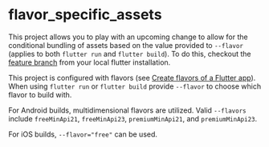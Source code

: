 # flavor_specific_assets

This project allows you to play with an upcoming change to allow for the conditional bundling of assets based on the value
provided to `--flavor` (applies to both `flutter run` and `flutter build`). To do this, checkout the [feature branch](https://github.com/andrewkolos/flutter/tree/flavor-specific-assets)
from your local flutter installation.

This project is configured with flavors (see [Create flavors of a Flutter app](https://docs.flutter.dev/deployment/flavors)).
When using `flutter run` or `flutter build` provide `--flavor` to choose which flavor to build with.

For Android builds, multidimensional flavors are utilized. Valid `--flavors` include `freeMinApi21`, `freeMinApi23`,
 `premiumMinApi21`, and `premiumMinApi23`.

For iOS builds, `--flavor="free"` can be used.
